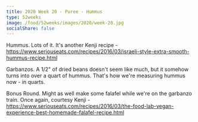 ```yaml
---
title: 2020 Week 20 - Puree - Hummus
type: 52weeks
image: /food/52weeks/images/2020/week-20.jpg
socialShare: false
---
```


Hummus.  Lots of it.
It's another Kenji recipe - https://www.seriouseats.com/recipes/2016/03/israeli-style-extra-smooth-hummus-recipe.html

Garbanzos. A 1/2" of dried beans doesn't seem like much, but it somehow turns into over a quart of hummus.  That's how we're measuring hummus now - in quarts.

Bonus Round.  Might as well make some falafel while we're on the garbanzo train.  Once again, courtesy Kenji - https://www.seriouseats.com/recipes/2016/03/the-food-lab-vegan-experience-best-homemade-falafel-recipe.html

